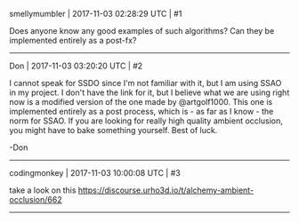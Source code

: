 smellymumbler | 2017-11-03 02:28:29 UTC | #1

Does anyone know any good examples of such algorithms? Can they be implemented entirely as a post-fx?

-------------------------

Don | 2017-11-03 03:20:20 UTC | #2

I cannot speak for SSDO since I'm not familiar with it, but I am using SSAO in my project. I don't have the link for it, but I believe what we are using right now is a modified version of the one made by @artgolf1000. This one is implemented entirely as a post process, which is - as far as I know - the norm for SSAO. If you are looking for really high quality ambient occlusion, you might have to bake something yourself. Best of luck.

-Don

-------------------------

codingmonkey | 2017-11-03 10:00:08 UTC | #3

take a look on this https://discourse.urho3d.io/t/alchemy-ambient-occlusion/662

-------------------------

